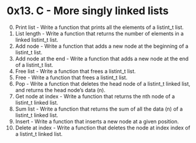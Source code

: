 # 0x13. C - More singly linked lists
0. Print list - Write a function that prints all the elements of a listint_t list.
1. List length - Write a function that returns the number of elements in a linked listint_t list.
2. Add node - Write a function that adds a new node at the beginning of a listint_t list.
3. Add node at the end - Write a function that adds a new node at the end of a listint_t list.
4. Free list - Write a function that frees a listint_t list.
5. Free - Write a function that frees a listint_t list.
6. Pop - Write a function that deletes the head node of a listint_t linked list, and returns the head node’s data (n).
7. Get node at index - 	Write a function that returns the nth node of a listint_t linked list.
8. Sum list - Write a function that returns the sum of all the data (n) of a listint_t linked list.
9. Insert - Write a function that inserts a new node at a given position.
10. Delete at index - Write a function that deletes the node at index index of a listint_t linked list.

